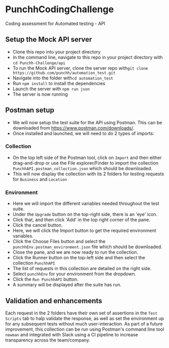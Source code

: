 # PunchhCodingChallenge
Coding assessment for Automated testing - API

## Setup the Mock API server
- Clone this repo into your project directory
- In the command line, navigate to this repo in your project directory with `cd Punchh-Challenge/api`
- To run the Mock API server, clone the server repo with`git clone https://github.com/punchh/automation_test.git`
- Navigate into the folder with`cd automation_test`
- Run `npm install` to install the dependencies
- Launch the server with `npm run json`
- The server is now running

## Postman setup
- We will now setup the test suite for the API using Postman. This can be downloaded from https://www.postman.com/downloads/.
- Once installed and launched, we will need to do 2 types of imports:
### Collection
  - On the top left side of the Postman tool, click on `Import` and then either drag-and-drop or use the File explorer/Finder to import the collection `PunchhAPI.postman_collection.json` which should be downloaded.
  - This will now display the collection with its 2 folders for testing requests for `Business` and `Location`
  ### Environment
  - Here we will import the different variables needed throughout the test suite.
  - Under the `Upgrade` button on the top-right side, there is an 'eye' icon.
  - Click that, and then click 'Add' in the top right corner of the pane.
  - Click the cancel button.
  - Here, we will click the Import button to get the required environment variables.
  - Click the Choose Files button and select the `punchhEnv.postman_environment.json` file which should be downloaded.
  - Close the pane, and we are now ready to run the collection.
- Click the Runner button on the top-left side and then select the collection `PunchhAPI`
- The list of requests in this collection are detailed on the right side.
- Select `punchhEnv` for your environment from the dropdown.
- Click the `Run PunchhAPI` button.
- A summary will be displayed after the suite has run.

## Validation and enhancements
Each request in the 2 folders have their own set of assertions in the `Test Scripts` tab to halp validate the response, as well as set the environment up for any subsequent tests without much user-interaction. As part of a future improvement, this collection can be run using Postman's command line tool `newman` and integrated with Slack using a CI pipeline to increase transparency across the team/company.
